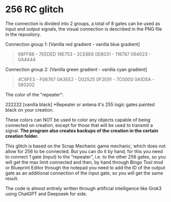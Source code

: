 # 256 RC glitch
The connection is divided into 2 groups, a total of 8 gates can be used as input and output signals, the visual connection is described in the PNG file in the repository.

Connection group 1:
[Vanilla red gradient - vanilla blue gradient]
> 68FF88 - 7EEDED 
> 19E753 - 2CE6E6
> 0E8031 - 118787
> 064023 - 0A4444

Connection group 2:
[Vanilla green gradient - vanilla cyan gradient]
> 4C6FE3 - F06767
> 0A3EE2 - D02525
> 0F2E91 - 7C0000
> 0A1D5A - 560202

The color of the "repeater":

222222 [vanilla black] 
*Repeater or antena it's 255 logic gates painted black on your creation.

These colors can NOT be used to color any objects capable of being connected on creation, except for those that will be used to transmit a signal.
**The program also creates backups of the creation in the certain creation folder.**

This glitch is based on the Scrap Mechanic game mechanic, which does not allow for 256 to be connected. But you can do it by hand, for this you need to connect 1 gate (input) to the “repeater”, i.e. to the other 256 gates, so you will get the max limit connected and then, by hand through Bingo Tool mod or Blueprint Editor through the notepad you need to add the ID of the output gate as an additional connection of the input gate, so you will get the same result.

The code is almost entirely written through artificial intelligence like Grok3 using ChatGPT and Deepseek for side.
